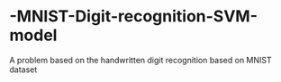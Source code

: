 # -MNIST-Digit-recognition-SVM-model
A problem based on the handwritten digit recognition based on MNIST dataset
